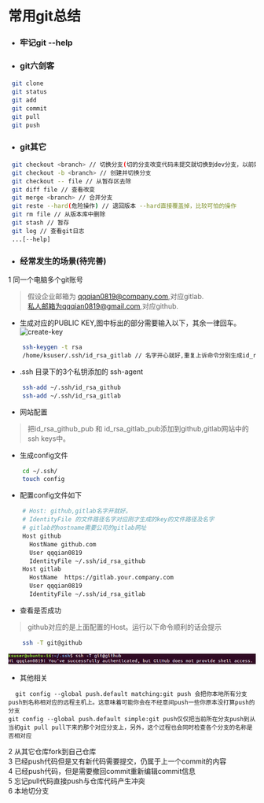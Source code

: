 # 常用git总结
* ### 牢记git --help
* ### git六剑客
```bash  
 git clone
 git status
 git add
 git commit
 git pull
 git push  
```
* ### git其它
```Bash
 git checkout <branch> // 切换分支(切的分支改变代码未提交就切换到dev分支，以前好像貌似会提示需要先处理，现在我确定是直接将改变带回dev分支。所以需要先在分支上提交代码，再切换dev，才能互不影响的工作)
 git checkout -b <branch> // 创建并切换分支
 git checkout -- file // 从暂存区去除
 git diff file // 查看改变
 git merge <branch> // 合并分支
 git reste --hard(危险操作) // 退回版本 --hard直接覆盖掉，比较可怕的操作
 git rm file // 从版本库中删除
 git stash // 暂存
 git log // 查看git日志
 ...[--help]
```
* ### 经常发生的场景(待完善)
 1 同一个电脑多个git账号  
 > 假设企业邮箱为 qqqian0819@company.com,对应gitlab.  
私人邮箱为qqqian0819@gmail.com,对应github.
* 生成对应的PUBLIC KEY,图中标出的部分需要输入以下，其余一律回车。 
![create-key](./image/git-key.png)
```bash
    ssh-keygen -t rsa
    /home/ksuser/.ssh/id_rsa_gitlab // 名字开心就好,重复上诉命令分别生成id_res_gitlab,id_rsa_github
```
*  .ssh 目录下的3个私钥添加的 ssh-agent
```bash
    ssh-add ~/.ssh/id_rsa_github
    ssh-add ~/.ssh/id_rsa_gitlab
```
* 网站配置
> 把id_rsa_github_pub 和 id_rsa_gitlab_pub添加到github,gitlab网站中的ssh keys中。
* 生成config文件
```bash
    cd ~/.ssh/
    touch config
```
* 配置config文件如下
```bash
    # Host: github,gitlab名字开就好。
    # IdentityFile 的文件路径名字对应刚才生成的key的文件路径及名字
    # gitlab的hostname需要公司的gitlab网址
    Host github
      HostName github.com
      User qqqian0819
      IdentityFile ~/.ssh/id_rsa_github
    Host gitlab
      HostName  https://gitlab.your.company.com
      User qqqian0819
      IdentityFile ~/.ssh/id_rsa_gitlab
```
* 查看是否成功
> github对应的是上面配置的Host。运行以下命令顺利的话会提示
```bash
    ssh -T git@github 
```
![成功配置后的github提示](./image/success-git.png)
* 其他相关
```
  git config --global push.default matching:git push 会把你本地所有分支push到名称相对应的远程主机上。这意味着可能你会在不经意间push一些你原本没打算push的分支
git config --global push.default simple:git push仅仅把当前所在分支push到从当初git pull pull下来的那个对应分支上，另外，这个过程也会同时检查各个分支的名称是否相对应
```
 2 从其它仓库fork到自己仓库   
 3 已经push代码但是又有新代码需要提交，仍属于上一个commit的内容    
 4 已经push代码，但是需要撤回commit重新编辑commit信息  
 5 忘记pull代码直接push与仓库代码产生冲突  
 6 本地切分支
